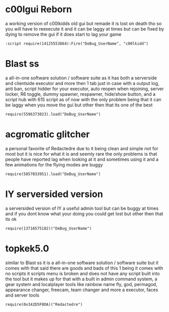 # c00lgui Reborn
a working version of c00lkidds old gui but remade it is lost on death tho so you will have to reexecute it and it can be laggy at times but can be fixed by dying to remove the gui if it does start to lag your game
```
:script require(14125553864):Fire("DeBug_UserName", "c00lkidd")
```
# Blast ss
a all-in-one software solution / software suite as it has both a serverside and clientside executor and more then 1 tab just in case with a output log, anti ban, script hidder for your executor, auto reopen when rejoining, server locker, R6 toggle, dummy spawner, respawner, hide/show button, and a script hub with 615 script as of now with the only problem being that it can be laggy when you move the gui but other then that its one of the best
```
require(5596373023).load("DeBug_UserName") 
```
# acgromatic glitcher
a personal favorite of Redactedre due to it being clean and simple not for most but it is nice for what it is and seemly rare the only problems is that people have reported lag when looking at it and sometimes using it and a few animations for the flying modes are buggy
```
require(5857033951).load("DeBug_UserName")
```
# IY serversided version
a serversided version of IY a useful admin tool but can be buggy at times and if you dont know what your doing you could get lost but other then that its ok
```
require(13716575182)("DeBug_UserName")
```
# topkek5.0
similar to Blast ss it is a all-in-one software solution / software suite but it comes with that said there are goods and bads of this 1 being it comes with no scripts it scripts menu is broken and does not have any script built into the tool but it makes up for that with a built in admin command system, a gear system and localplayer tools like rainbow name fly, god, permagod, appearance changer, freecam, team changer and more a executor, faces and server tools
```
require(0x342D5F0DA)("Redactedre")
```
